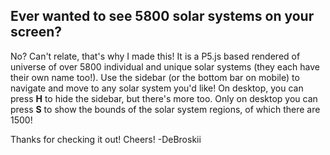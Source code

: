 ## Ever wanted to see 5800 solar systems on your screen?

No? Can't relate, that's why I made this! It is a P5.js based rendered of universe of over 5800 individual and unique solar systems (they each have their own name too!). 
Use the sidebar (or the bottom bar on mobile) to navigate and move to any solar system you'd like! On desktop, you can press __H__ to hide the sidebar, but there's more too.
Only on desktop you can press __S__ to show the bounds of the solar system regions, of which there are 1500!

Thanks for checking it out! Cheers!
-DeBroskii
